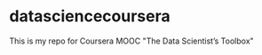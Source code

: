 datasciencecoursera
===================

This is my repo for Coursera MOOC "The Data Scientist’s Toolbox"
